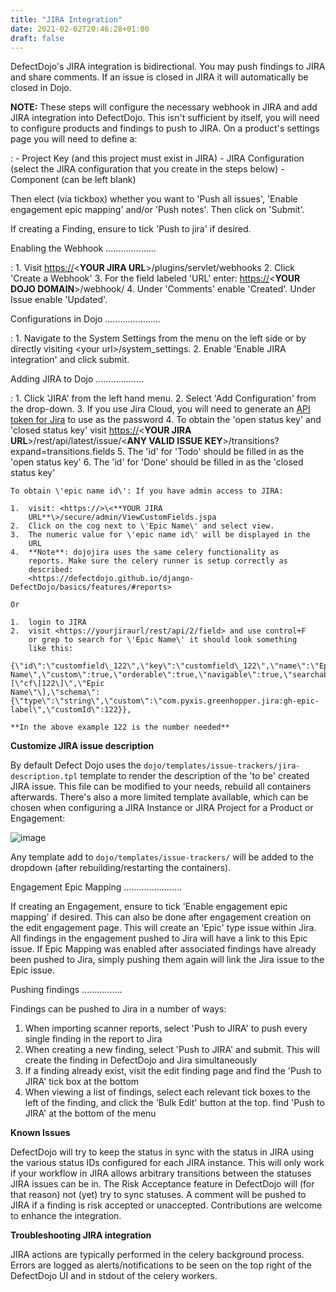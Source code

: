 ```yaml
---
title: "JIRA Integration"
date: 2021-02-02T20:46:28+01:00
draft: false
---
```


DefectDojo\'s JIRA integration is bidirectional. You may push findings
to JIRA and share comments. If an issue is closed in JIRA it will
automatically be closed in Dojo.

**NOTE:** These steps will configure the necessary webhook in JIRA and add JIRA integration into DefectDojo. This isn\'t sufficient by itself, you will need to configure products and findings to push to JIRA. On a product\'s settings page you will need to define a:

:   -   Project Key (and this project must exist in JIRA)
    -   JIRA Configuration (select the JIRA configuration that you
        create in the steps below)
    -   Component (can be left blank)

Then elect (via tickbox) whether you want to \'Push all issues\',
\'Enable engagement epic mapping\' and/or \'Push notes\'. Then click on
\'Submit\'.

If creating a Finding, ensure to tick \'Push to jira\' if desired.

Enabling the Webhook
....................

:   1.  Visit <https://>\<**YOUR JIRA URL**\>/plugins/servlet/webhooks
    2.  Click \'Create a Webhook\'
    3.  For the field labeled \'URL\' enter: <https://>\<**YOUR DOJO
        DOMAIN**\>/webhook/
    4.  Under \'Comments\' enable \'Created\'. Under Issue enable
        \'Updated\'.

Configurations in Dojo
......................

:   1.  Navigate to the System Settings from the menu on the left side
        or by directly visiting \<your url\>/system\_settings.
    2.  Enable \'Enable JIRA integration\' and click submit.

Adding JIRA to Dojo
...................

:   1.  Click \'JIRA\' from the left hand menu.
    2.  Select \'Add Configuration\' from the drop-down.
    3.  If you use Jira Cloud, you will need to generate an [API token
        for Jira](https://id.atlassian.com/manage/api-tokens) to use as
        the password
    4.  To obtain the \'open status key\' and \'closed status key\'
        visit <https://>\<**YOUR JIRA
        URL**\>/rest/api/latest/issue/\<**ANY VALID ISSUE
        KEY**\>/transitions?expand=transitions.fields
    5.  The \'id\' for \'Todo\' should be filled in as the \'open status
        key\'
    6.  The \'id\' for \'Done\' should be filled in as the \'closed
        status key\'

    To obtain \'epic name id\': If you have admin access to JIRA:

    1.  visit: <https://>\<**YOUR JIRA
        URL**\>/secure/admin/ViewCustomFields.jspa
    2.  Click on the cog next to \'Epic Name\' and select view.
    3.  The numeric value for \'epic name id\' will be displayed in the
        URL
    4.  **Note**: dojojira uses the same celery functionality as
        reports. Make sure the celery runner is setup correctly as
        described:
        <https://defectdojo.github.io/django-DefectDojo/basics/features/#reports>

    Or

    1.  login to JIRA
    2.  visit <https://yourjiraurl/rest/api/2/field> and use control+F
        or grep to search for \'Epic Name\' it should look something
        like this:

    {\"id\":\"customfield\_122\",\"key\":\"customfield\_122\",\"name\":\"Epic
    Name\",\"custom\":true,\"orderable\":true,\"navigable\":true,\"searchable\":true,\"clauseNames\":\[\"cf\[122\]\",\"Epic
    Name\"\],\"schema\":{\"type\":\"string\",\"custom\":\"com.pyxis.greenhopper.jira:gh-epic-label\",\"customId\":122}},

    **In the above example 122 is the number needed**

**Customize JIRA issue description**

By default Defect Dojo uses the `dojo/templates/issue-trackers/jira-description.tpl` template to render the description of the 'to be' created JIRA issue.
This file can be modified to your needs, rebuild all containers afterwards. There's also a more limited template available, which can be chosen when
configuring a JIRA Instance or JIRA Project for a Product or Engagement:

![image](../../images/jira_issue_templates.png)

Any template add to  `dojo/templates/issue-trackers/` will be added to the dropdown (after rebuilding/restarting the containers).

Engagement Epic Mapping
.......................

If creating an Engagement, ensure to tick 'Enable engagement epic mapping' if desired. This can also be done after engagement creation on the edit engagement page.
This will create an 'Epic' type issue within Jira. All findings in the engagement pushed to Jira will have a link to this Epic issue.
If Epic Mapping was enabled after associated findings have already been pushed to Jira, simply pushing them again will link the Jira issue to the Epic issue.

Pushing findings
................

Findings can be pushed to Jira in a number of ways:

1. When importing scanner reports, select 'Push to JIRA' to push every single finding in the report to Jira
2. When creating a new finding, select 'Push to JIRA' and submit. This will create the finding in DefectDojo and Jira simultaneously
3. If a finding already exist, visit the edit finding page and find the 'Push to JIRA' tick box at the bottom
4. When viewing a list of findings, select each relevant tick boxes to the left of the finding, and click the 'Bulk Edit' button at the top. find 'Push to JIRA' at the bottom of the menu

**Known Issues**

DefectDojo will try to keep the status in sync with the status in JIRA
using the various status IDs configured for each JIRA instance. This
will only work if your workflow in JIRA allows arbitrary transitions
between the statuses JIRA issues can be in. The Risk Acceptance feature
in DefectDojo will (for that reason) not (yet) try to sync statuses. A
comment will be pushed to JIRA if a finding is risk accepted or
unaccepted. Contributions are welcome to enhance the integration.

**Troubleshooting JIRA integration**

JIRA actions are typically performed in the celery background process.
Errors are logged as alerts/notifications to be seen on the top right of
the DefectDojo UI and in stdout of the celery workers.
